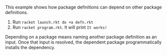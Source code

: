 This example shows how package definitions can depend on other package
definitions.

1. Run `racket launch.rkt do +a defn.rkt`
2. Run `racket program.rkt`. It will print `It works!`

Depending on a package means naming another package definition as an
input. Once that input is resolved, the dependent package
programmatically installs the dependency.

